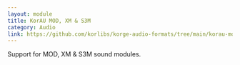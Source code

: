 ```yaml
---
layout: module
title: KorAU MOD, XM & S3M
category: Audio
link: https://github.com/korlibs/korge-audio-formats/tree/main/korau-mod
---
```


Support for MOD, XM & S3M sound modules.
